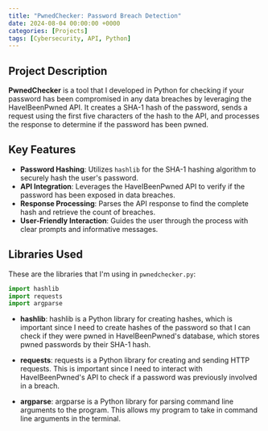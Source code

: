 ```yaml
---
title: "PwnedChecker: Password Breach Detection"
date: 2024-08-04 00:00:00 +0000
categories: [Projects]
tags: [Cybersecurity, API, Python]
---
```


## Project Description

**PwnedChecker** is a tool that I developed in Python for checking if your password has been compromised in any data breaches by leveraging the HaveIBeenPwned API. It creates a SHA-1 hash of the password, sends a request using the first five characters of the hash to the API, and processes the response to determine if the password has been pwned.

## Key Features

- **Password Hashing**: Utilizes `hashlib` for the SHA-1 hashing algorithm to securely hash the user's password.
- **API Integration**: Leverages the HaveIBeenPwned API to verify if the password has been exposed in data breaches.
- **Response Processing**: Parses the API response to find the complete hash and retrieve the count of breaches.
- **User-Friendly Interaction**: Guides the user through the process with clear prompts and informative messages.

## Libraries Used

These are the libraries that I'm using in `pwnedchecker.py`:

```python
import hashlib
import requests
import argparse
```

- **hashlib**: hashlib is a Python library for creating hashes, which is important since I need to create hashes of the password so that I can check if they were pwned in HaveIBeenPwned's database, which stores pwned passwords by their SHA-1 hash.

- **requests**: requests is a Python library for creating and sending HTTP requests. This is important since I need to interact with HaveIBeenPwned's API to check if a password was previously involved in a breach.

- **argparse**: argparse is a Python library for parsing command line arguments to the program. This allows my program to take in command line arguments in the terminal.